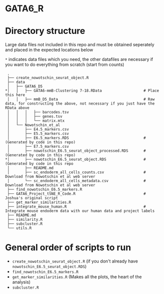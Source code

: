 # GATA6_R

# Directory structure
Large data files not included in this repo and must be obtained seperately and placed in the expected locations below

`*` indicates data files which you need, the other datafiles are necessary if you want to do everything from scratch (start from counts)

```
 .
 ├── create_nowotschin_seurat_object.R
 ├── data
 │   ├── GATA6_D5 
*│   │   ├── GATA6-mmB-Clustering 7-18.RData                   # Place this here
 │   │   ├── mmB_D5_Data                                       # Raw data, for constructing the above, not necessary if you just have the RData above
 │   │   │   ├── barcodes.tsv
 │   │   │   ├── genes.tsv
 │   │   │   └── matrix.mtx
 │   └── Nowotschin_et_al
 │       ├── E4.5_markers.csv
 │       ├── E5.5_markers.csv
 │       ├── E6.5_markers.RDS                                  # (Generated by code in this repo)
 │       ├── E7.5_markers.csv
 │       ├── nowotschin_E6.5_seurat_object_processed.RDS       # (Generated by code in this repo)
*│       ├── nowotschin_E6.5_seurat_object.RDS                 # (Generated by code in this repo
 │       ├── README.md
 │       ├── sc_endoderm_all_cells_counts.csv                  # Download from Nowotschin et al web server
 │       └── sc_endoderm_all_cells_metadata.csv                # Download from Nowotschin et al web server
 ├── find_nowotschin_E6.5_markers.R
 ├── GATA6_Project_tSNE_R_Code.R                               # Joshua's original script
 ├── get_marker_similarities.R
 ├── integrate_mouse_human.R                                   # Integrate mouse endoderm data with our human data and project labels
 ├── README.md
 ├── similarity.R
 ├── subcluster.R
 └── utils.R
```

# General order of scripts to run
- `create_nowotschin_seurat_object.R` (if you don't already have `nowotschin_E6.5_seurat_object.RDS`)
- `find_nowotschin_E6.5_markers.R`
- `get_marker_similarities.R` (Makes all the plots, the heart of the analysis)
- `subcluster.R`
